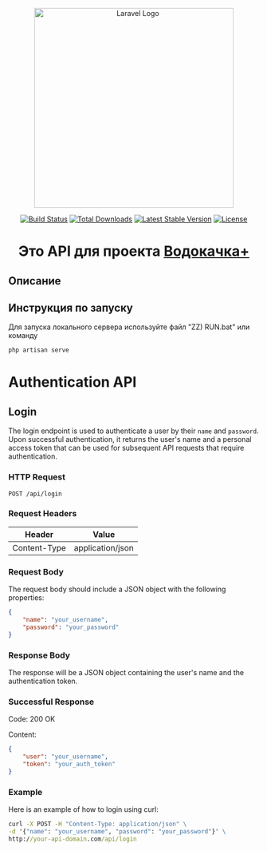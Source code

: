 <p align="center"><a href="https://laravel.com" target="_blank"><img src="https://raw.githubusercontent.com/laravel/art/master/logo-lockup/5%20SVG/2%20CMYK/1%20Full%20Color/laravel-logolockup-cmyk-red.svg" width="400" alt="Laravel Logo"></a></p>

<p align="center">
<a href="https://github.com/laravel/framework/actions"><img src="https://github.com/laravel/framework/workflows/tests/badge.svg" alt="Build Status"></a>
<a href="https://packagist.org/packages/laravel/framework"><img src="https://img.shields.io/packagist/dt/laravel/framework" alt="Total Downloads"></a>
<a href="https://packagist.org/packages/laravel/framework"><img src="https://img.shields.io/packagist/v/laravel/framework" alt="Latest Stable Version"></a>
<a href="https://packagist.org/packages/laravel/framework"><img src="https://img.shields.io/packagist/l/laravel/framework" alt="License"></a>
</p>

<h1 align="center">Это API для проекта <a href="https://github.com/Mark65537/pumphouse-frontend">Водокачка+</a></h1>

## Описание

## Инструкция по запуску

Для запуска локального сервера используйте файл "ZZ) RUN.bat" или команду

```bash
php artisan serve
```
# Authentication API

## Login

The login endpoint is used to authenticate a user by their `name` and `password`. Upon successful authentication, it returns the user's name and a personal access token that can be used for subsequent API requests that require authentication.

### HTTP Request

`POST /api/login`

### Request Headers

| Header | Value |
| ------ | ----- |
| Content-Type | application/json |

### Request Body

The request body should include a JSON object with the following properties:

```json
{
    "name": "your_username",
    "password": "your_password"
}
```
### Response Body

The response will be a JSON object containing the user's name and the authentication token.

### Successful Response

Code: 200 OK

Content:
```json
{
    "user": "your_username",
    "token": "your_auth_token"
}
```

### Example

Here is an example of how to login using curl:

```bat
curl -X POST -H "Content-Type: application/json" \
-d '{"name": "your_username", "password": "your_password"}' \
http://your-api-domain.com/api/login
```